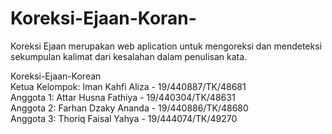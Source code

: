 # Koreksi-Ejaan-Koran-
Koreksi Ejaan merupakan web aplication untuk mengoreksi dan mendeteksi sekumpulan kalimat dari kesalahan dalam penulisan kata.

Koreksi-Ejaan-Korean <br/>
Ketua Kelompok: Iman Kahfi Aliza - 19/440887/TK/48681 <br/>
Anggota 1: Attar Husna Fathiya - 19/440304/TK/48631 <br/>
Anggota 2: Farhan Dzaky Ananda - 19/440886/TK/48680 <br/>
Anggota 3: Thoriq Faisal Yahya - 19/444074/TK/49270 <br/>
